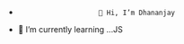 -                         👋 Hi, I’m Dhananjay

- 🌱 I’m currently learning ...JS



<!---
dhananjaytyagii/dhananjaytyagii is a ✨ special ✨ repository because its `README.md` (this file) appears on your GitHub profile.
You can click the Preview link to take a look at your changes.
--->
